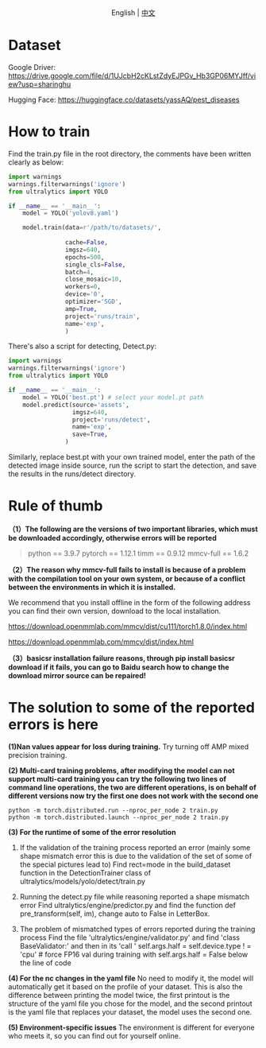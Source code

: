 
<div align="center">
  English | <a href="./README.zh-CN.md">中文</a> </a>
</div>

# Dataset

Google Driver: https://drive.google.com/file/d/1UJcbH2cKLstZdyEJPGv_Hb3GP06MYJff/view?usp=sharinghu

Hugging Face: https://huggingface.co/datasets/yassAQ/pest_diseases

# How to train

Find the train.py file in the root directory, the comments have been written clearly as below:

```py
import warnings
warnings.filterwarnings('ignore')
from ultralytics import YOLO

if __name__ == '__main__':
    model = YOLO('yolov8.yaml')

    model.train(data=r'/path/to/datasets/',
 
                cache=False,
                imgsz=640,
                epochs=500,
                single_cls=False,  
                batch=4,
                close_mosaic=10,
                workers=0,
                device='0',
                optimizer='SGD', 
                amp=True,  
                project='runs/train',
                name='exp',
                )
```


There's also a script for detecting, Detect.py: 

```python
import warnings
warnings.filterwarnings('ignore')
from ultralytics import YOLO

if __name__ == '__main__':
    model = YOLO('best.pt') # select your model.pt path
    model.predict(source='assets',
                  imgsz=640,
                  project='runs/detect',
                  name='exp',
                  save=True,
                )
```

Similarly, replace best.pt with your own trained model, enter the path of the detected image
inside source, run the script to start the detection, and save the results in the runs/detect directory.



# Rule of thumb

**（1）The following are the versions of two important libraries, which must be downloaded 
accordingly, otherwise errors will be reported**

> python == 3.9.7
> pytorch == 1.12.1 
> timm == 0.9.12 
> mmcv-full == 1.6.2 

**（2）The reason why mmcv-full fails to install is because of a problem with the compilation tool on 
your own system, or because of a conflict between the environments in which it is installed.**

We recommend that you install offline in the form of the following address you can find their own version, 
download to the local installation.

https://download.openmmlab.com/mmcv/dist/cu111/torch1.8.0/index.html

https://download.openmmlab.com/mmcv/dist/index.html



**（3）basicsr installation failure reasons, through pip install basicsr download if it fails, you can
go to Baidu search how to change the download mirror source can be repaired!**



# The solution to some of the reported errors is here

**(1)Nan values appear for loss during training.**
   Try turning off AMP mixed precision training.

**(2) Multi-card training problems, after modifying the model can not support multi-card
training you can try the following two lines of command line operations, the two are different
operations, is on behalf of different versions now try the first one does not work with the
second one**

    python -m torch.distributed.run --nproc_per_node 2 train.py
    python -m torch.distributed.launch --nproc_per_node 2 train.py

**(3) For the runtime of some of the error resolution**
1. If the validation of the training process reported an error (mainly some shape mismatch error this 
is due to the validation of the set of some of the special pictures lead to)
Find rect=mode in the build_dataset function in the DetectionTrainer class of 
ultralytics/models/yolo/detect/train.py

2. Running the detect.py file while reasoning reported a shape mismatch error
Find ultralytics/engine/predictor.py and find the function def pre_transform(self, im), 
change auto to False in LetterBox.

3. The problem of mismatched types of errors reported during the training process
Find the file 'ultralytics/engine/validator.py' and find 'class
BaseValidator:' and then in its 'call ' self.args.half = self.device.type ! = 'cpu' # force FP16 val during training with
self.args.half = False below the line of code


**(4) For the nc changes in the yaml file**
No need to modify it, the model will automatically get it based on the profile of your dataset.
This is also the difference between printing the model twice, the first printout is the structure of
the yaml file you chose for the model, and the second printout is the yaml file that replaces your
dataset, the model uses the second one.

**(5) Environment-specific issues**
The environment is different for everyone who meets it, so you can find out for yourself online.





